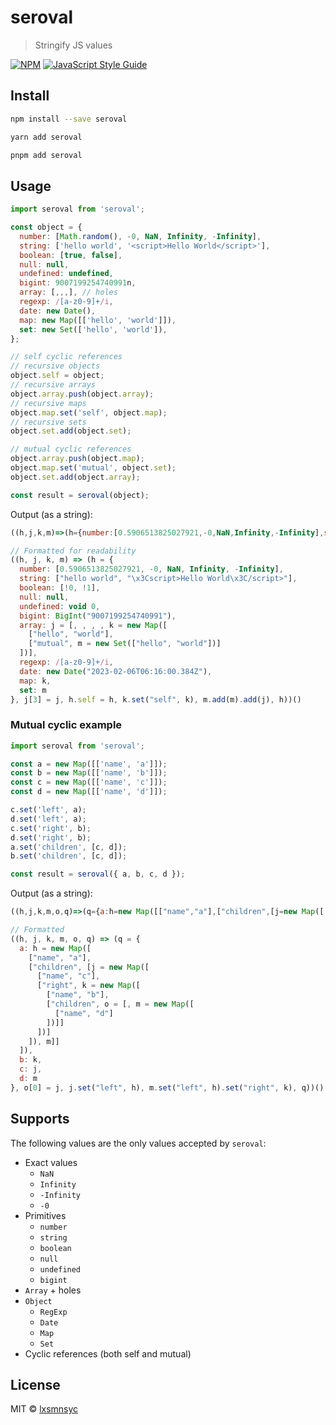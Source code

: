 # seroval

> Stringify JS values

[![NPM](https://img.shields.io/npm/v/seroval.svg)](https://www.npmjs.com/package/seroval) [![JavaScript Style Guide](https://badgen.net/badge/code%20style/airbnb/ff5a5f?icon=airbnb)](https://github.com/airbnb/javascript)

## Install

```bash
npm install --save seroval
```

```bash
yarn add seroval
```

```bash
pnpm add seroval
```

## Usage

```js
import seroval from 'seroval';

const object = {
  number: [Math.random(), -0, NaN, Infinity, -Infinity],
  string: ['hello world', '<script>Hello World</script>'],
  boolean: [true, false],
  null: null,
  undefined: undefined,
  bigint: 9007199254740991n,
  array: [,,,], // holes
  regexp: /[a-z0-9]+/i,
  date: new Date(),
  map: new Map([['hello', 'world']]),
  set: new Set(['hello', 'world']),
};

// self cyclic references
// recursive objects
object.self = object;
// recursive arrays
object.array.push(object.array);
// recursive maps
object.map.set('self', object.map);
// recursive sets
object.set.add(object.set);

// mutual cyclic references
object.array.push(object.map);
object.map.set('mutual', object.set);
object.set.add(object.array);

const result = seroval(object);
```

Output (as a string):

```js
((h,j,k,m)=>(h={number:[0.5906513825027921,-0,NaN,Infinity,-Infinity],string:["hello world","\x3Cscript>Hello World\x3C/script>"],boolean:[!0,!1],null:null,undefined:void 0,bigint:BigInt("9007199254740991"),array:j=[,,,,k=new Map([["hello","world"],["mutual",m=new Set(["hello","world"])]])],regexp:/[a-z0-9]+/i,date:new Date("2023-02-06T06:16:00.384Z"),map:k,set:m},j[3]=j,h.self=h,k.set("self",k),m.add(m).add(j),h))()

// Formatted for readability
((h, j, k, m) => (h = {
  number: [0.5906513825027921, -0, NaN, Infinity, -Infinity],
  string: ["hello world", "\x3Cscript>Hello World\x3C/script>"],
  boolean: [!0, !1],
  null: null,
  undefined: void 0,
  bigint: BigInt("9007199254740991"),
  array: j = [, , , , k = new Map([
    ["hello", "world"],
    ["mutual", m = new Set(["hello", "world"])]
  ])],
  regexp: /[a-z0-9]+/i,
  date: new Date("2023-02-06T06:16:00.384Z"),
  map: k,
  set: m
}, j[3] = j, h.self = h, k.set("self", k), m.add(m).add(j), h))()
```

### Mutual cyclic example

```js
import seroval from 'seroval';

const a = new Map([['name', 'a']]);
const b = new Map([['name', 'b']]);
const c = new Map([['name', 'c']]);
const d = new Map([['name', 'd']]);

c.set('left', a);
d.set('left', a);
c.set('right', b);
d.set('right', b);
a.set('children', [c, d]);
b.set('children', [c, d]);

const result = seroval({ a, b, c, d });
```

Output (as a string):

```js
((h,j,k,m,o,q)=>(q={a:h=new Map([["name","a"],["children",[j=new Map([["name","c"],["right",k=new Map([["name","b"],["children",o=[,m=new Map([["name","d"]])]]])]]),m]]]),b:k,c:j,d:m},o[0]=j,j.set("left",h),m.set("left",h).set("right",k),q))()

// Formatted
((h, j, k, m, o, q) => (q = {
  a: h = new Map([
    ["name", "a"],
    ["children", [j = new Map([
      ["name", "c"],
      ["right", k = new Map([
        ["name", "b"],
        ["children", o = [, m = new Map([
          ["name", "d"]
        ])]]
      ])]
    ]), m]]
  ]),
  b: k,
  c: j,
  d: m
}, o[0] = j, j.set("left", h), m.set("left", h).set("right", k), q))()
```

## Supports

The following values are the only values accepted by `seroval`:

- Exact values
  - `NaN`
  - `Infinity`
  - `-Infinity`
  - `-0`
- Primitives
  - `number`
  - `string`
  - `boolean`
  - `null`
  - `undefined`
  - `bigint`
- `Array` + holes
- `Object`
  - `RegExp`
  - `Date`
  - `Map`
  - `Set`
- Cyclic references (both self and mutual)

## License

MIT © [lxsmnsyc](https://github.com/lxsmnsyc)
